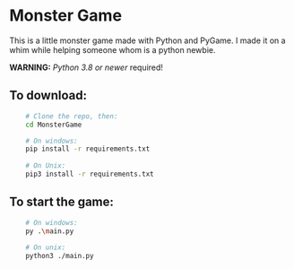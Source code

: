 # Monster Game

This is a little monster game made with Python and PyGame.
I made it on a whim while helping someone whom is a python newbie.

**WARNING:** *Python 3.8 or newer* required!

## To download:
````bash
    # Clone the repo, then:
    cd MonsterGame

    # On windows:
    pip install -r requirements.txt
    
    # On Unix:
    pip3 install -r requirements.txt
````

## To start the game:
````bash
    # On windows:
    py .\main.py
    
    # On unix:
    python3 ./main.py
````
